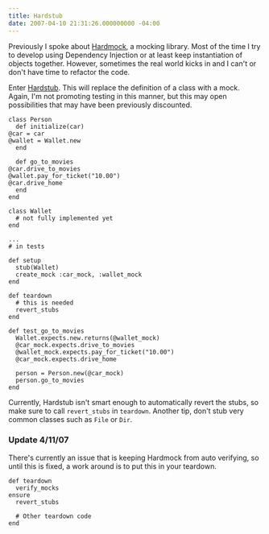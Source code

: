```yaml
---
title: Hardstub
date: 2007-04-10 21:31:26.000000000 -04:00
---
```

Previously I spoke about [Hardmock](/2007/4/10/hardmock), a mocking library. Most of the time I try to develop using Dependency Injection or at least keep instantiation of objects together. However, sometimes the real world kicks in and I can't or don't have time to refactor the code.

Enter [Hardstub](http://source.elevatorfight.com/public/hardstub/). This will replace the definition of a class with a mock. Again, I'm not promoting testing in this manner, but this may open possibilities that may have been previously discounted.

    class Person
      def initialize(car)
	@car = car
	@wallet = Wallet.new
      end

      def go_to_movies
	@car.drive_to_movies
	@wallet.pay_for_ticket("10.00")
	@car.drive_home
      end
    end

    class Wallet
      # not fully implemented yet
    end

    ...
    # in tests

    def setup
      stub(Wallet)
      create_mock :car_mock, :wallet_mock
    end

    def teardown
      # this is needed
      revert_stubs
    end

    def test_go_to_movies
      Wallet.expects.new.returns(@wallet_mock)
      @car_mock.expects.drive_to_movies
      @wallet_mock.expects.pay_for_ticket("10.00")
      @car_mock.expects.drive_home

      person = Person.new(@car_mock)
      person.go_to_movies
    end

Currently, Hardstub isn't smart enough to automatically revert the stubs, so make sure to call `revert_stubs` in `teardown`. Another tip, don't stub very common classes such as `File` or `Dir`.

### Update 4/11/07

There's currently an issue that is keeping Hardmock from auto verifying, so until this is fixed, a work around is to put this in your teardown.

    def teardown
      verify_mocks
    ensure
      revert_stubs

      # Other teardown code
    end
